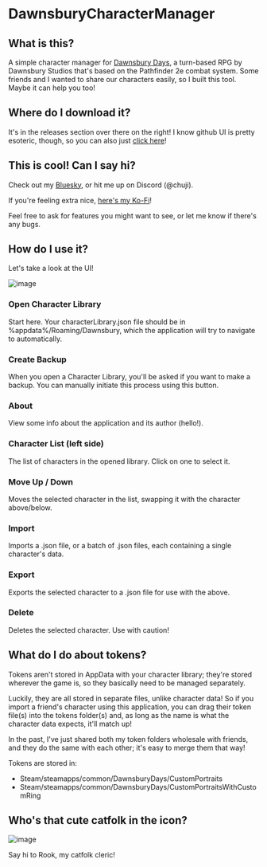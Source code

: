 # DawnsburyCharacterManager 
## What is this?
A simple character manager for [Dawnsbury Days](https://store.steampowered.com/app/2693730/Dawnsbury_Days/), a turn-based RPG by Dawnsbury Studios that's based on the Pathfinder 2e combat system.
Some friends and I wanted to share our characters easily, so I built this tool. Maybe it can help you too!

## Where do I download it?
It's in the releases section over there on the right! I know github UI is pretty esoteric, though, so you can also just [click here](https://github.com/Choojermelon/DawnsburyCharacterManager/releases)!

## This is cool! Can I say hi?
Check out my [Bluesky](https://bsky.app/profile/chuji.bsky.social), or hit me up on Discord (@chuji).

If you're feeling extra nice, [here's my Ko-Fi](https://ko-fi.com/chuji)!

Feel free to ask for features you might want to see, or let me know if there's any bugs.

## How do I use it?
Let's take a look at the UI!

![image](https://github.com/user-attachments/assets/ec2eb151-fbe6-43c4-8e27-4180259a1f8a)

### Open Character Library
Start here. Your characterLibrary.json file should be in %appdata%/Roaming/Dawnsbury, which the application will try to navigate to automatically.

### Create Backup
When you open a Character Library, you'll be asked if you want to make a backup. You can manually initiate this process using this button.

### About
View some info about the application and its author (hello!).

### Character List (left side)
The list of characters in the opened library. Click on one to select it.

### Move Up / Down
Moves the selected character in the list, swapping it with the character above/below.

### Import
Imports a .json file, or a batch of .json files, each containing a single character's data.

### Export
Exports the selected character to a .json file for use with the above.

### Delete
Deletes the selected character. Use with caution!

## What do I do about tokens?
Tokens aren't stored in AppData with your character library; they're stored wherever the game is, so they basically need to be managed separately.

Luckily, they are all stored in separate files, unlike character data! So if you import a friend's character using this application, you can drag their token file(s) into the tokens folder(s) and, as long as the name is what the character data expects, it'll match up!

In the past, I've just shared both my token folders wholesale with friends, and they do the same with each other; it's easy to merge them that way!

Tokens are stored in:
* Steam/steamapps/common/DawnsburyDays/CustomPortraits
* Steam/steamapps/common/DawnsburyDays/CustomPortraitsWithCustomRing

## Who's that cute catfolk in the icon?
![image](https://github.com/user-attachments/assets/9752feb9-e6ff-4b51-99da-0793107e6b63)

Say hi to Rook, my catfolk cleric!
